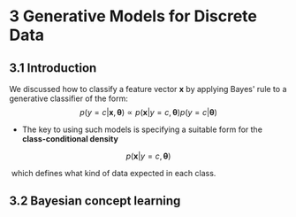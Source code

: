 # 3 Generative Models for Discrete Data



## 3.1 Introduction

We discussed how to classify a feature vector $\mathbf x$ by applying Bayes' rule to a generative classifier of the form:
$$
p(y=c|\mathbf x,\boldsymbol \theta) \propto p(\mathbf x|y=c, \boldsymbol \theta)p(y=c|\boldsymbol \theta)
$$

- The key to using such models is specifying a suitable form for the **class-conditional density**

$$
p(\mathbf x|y=c, \boldsymbol \theta)
$$

​		which defines what kind of data expected in each class.



## 3.2 Bayesian concept learning

